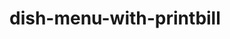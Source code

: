 # dish-menu-with-printbill
<!DOCTYPE html>
<html lang="en">
<head>
    <style>
        #dv
        {
            background-color: aqua;
            width: 400px;
            margin-top: 20px;
            padding-top: 20px;
            padding-left: 40px;
            padding-bottom: 20px;

        }
        #tdv
        {
            background-color: yellow;
            width: 420px;
            text-align: center;
            padding-top: 20px;
            padding-left: 20px;
        }
        table, th, td {
            border: 1px solid black;
        }
    </style>
    <meta charset="UTF-8">
    <meta http-equiv="X-UA-Compatible" content="IE=edge">
    <meta name="viewport" content="width=device-width, initial-scale=1.0">
    <title>Document</title>
</head>
<body>
    <div id="dv">
        Please Enter Your Name: <input type="text" id="name"> <br><br>
        <h3>Please select your order!</h3>
        Non-Veg Pizza(S) &nbsp; 300 &nbsp;<button onclick="fun1()" >+</button><br><br>
        Non-Veg Pizza(M) 450 <button onclick="fun2()">+</button><br><br>
        NOn-Veg Pizza(L) 600 <button onclick="fun3()">+</button><br><br>
        Veg Pizza(S) &nbsp;&nbsp;&nbsp; &nbsp; &nbsp; 280 <button onclick="fun4()">+</button><br><br>
        Veg Pizza(M)&nbsp;&nbsp;&nbsp; &nbsp; &nbsp;420 <button onclick="fun5()">+</button><br><br>
        Veg Pizza(L)&nbsp;&nbsp;&nbsp; &nbsp; &nbsp; 550 <button onclick="fun6()">+</button><br><br>
        Burger &nbsp;&nbsp;&nbsp; &nbsp; &nbsp;&nbsp;&nbsp;&nbsp; &nbsp;&nbsp;&nbsp; 150 <button onclick="fun7()">+</button><br><br>
    </div>
    <h1 id="val"></h1>
    <div id="tdv">

        <table id="mtable">
            <thead>
                <th>Customer Name</th>
                <th>Dishes Ordered</th>
                <th id="prc">Price</th>
            </thead>
            <tbody id="bdy">
                
            </tbody>
        </table> <br><br>
        <button onclick="funbill()">Print Bill</button>
        <button onclick="print()">Print</button>
    </div>

        <script>
            function fun1()
            {
                var name1=document.getElementById("name")
                var dish1="Non-Veg Pizza(S)";
                var price1=300
                var x1=document.getElementById("bdy");
                x1.innerHTML+="<tr><td>"+name1.value+"</td><td>"+dish1+"</td><td>"+price1+"</td></tr>"

            }
            function fun2()
            {
                var name1=document.getElementById("name")
                var dish2="Non-Veg Pizza(M)"
                var price2=450
                var x2=document.getElementById("bdy");
                x2.innerHTML+="<tr><td>"+name1.value+"</td><td>"+dish2+"</td><td>"+price2+"</td></tb>"
            }

            function fun3()
            {
                var name1=document.getElementById("name")
                var dish3="Non-Veg Pizza(L)"
                var price3=600
                var x3=document.getElementById("bdy");
                x3.innerHTML+="<tr><td>"+name1.value+"</td><td>"+dish3+"</td><td>"+price3+"</td></tb>"
            }
            function fun4()
            {
                var name1=document.getElementById("name")
                var dish4="Veg Pizza(S)"
                var price4=280
                var x4=document.getElementById("bdy");
                x4.innerHTML+="<tr><td>"+name1.value+"</td><td>"+dish4+"</td><td>"+price4+"</td></tb>"
            }
            function fun5()
            {
                
                var name1=document.getElementById("name")
                var dish5="Veg Pizza(M)"
                var price5=450
                var x5=document.getElementById("bdy");
                x5.innerHTML+="<tr><td>"+name1.value+"</td><td>"+dish5+"</td><td>"+price5+"</td></tb>"
            }
            function fun6()
            {
                var name1=document.getElementById("name")
                var dish6="Veg Pizza(L)"
                var price6=550
                var x6=document.getElementById("bdy");
                x6.innerHTML+="<tr><td>"+name1.value+"</td><td>"+dish6+"</td><td>"+price6+"</td></tb>"
            }
            function fun7()
            {
                var name1=document.getElementById("name")
                var dish7="Burger"
                var price7=150
                var x7=document.getElementById("bdy");
                x7.innerHTML+="<tr><td>"+name1.value+"</td><td>"+dish7+"</td><td>"+price7+"</td></tb>"
            }

            function funbill()
            {
                var bill1=document.getElementById("mtable");
              
                sumVal=0;
                
                for(var i=1; i<bill1.rows.length; i++)
                {
                    console.log(bill1.rows[i].cells[2].innerHTML);
                    //sumVal=sumVal+bill1.rows[i].cells[2].innerHTML;
                    sumVal=sumVal +parseInt(bill1.rows[i].cells[2].innerHTML);
                    //console.log(bill1[2].parseInt(cellIndex[i]).innerHTML)

                }
                 document.getElementById("val").innerHTML="SubTotal =" +sumVal;
                console.log(sumVal);
            }


        </script>

           
</body>
</html>
